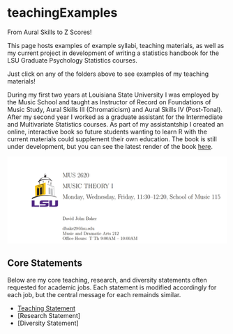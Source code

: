 # teachingExamples

From Aural Skills to Z Scores!

This page hosts examples of example syllabi, teaching materials, as well as my current project in development of writing a statistics handbook for the LSU Graduate Psychology Statistics courses.

Just click on any of the folders above to see examples of my teaching materials!

During my first two years at Louisiana State University I was employed by the Music School and taught as Instructor of Record on Foundations of Music Study, Aural Skills III (Chromaticism) and Aural Skills IV (Post-Tonal). 
After my second year I worked as a graduate assistant for the Intermediate and Multivariate Statistics courses.
As part of my assistantship I created an online, interactive book so future students wanting to learn R with the current materials could supplement their own education.
The book is still under development, but you can see the latest render of the book [here](https://davidjohnbaker1.github.io/rForPsychHandbook/).

![](img/typesetexample.png)

## Core Statements

Below are my core teaching, research, and diversity statements often requested for academic jobs.
Each statement is modified accordingly for each job, but the central message for each remainds similar.

* [Teaching Statement](https://docs.google.com/document/d/1HGqT7HvH-ec61YbrAV_2M3_uLsn2A3j2EUaZU43Lyk8/edit?usp=sharing)
* [Research Statement]
* [Diversity Statement]
